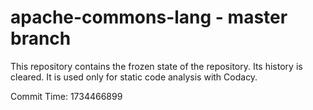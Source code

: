 # apache-commons-lang - master branch

This repository contains the frozen state of the repository.
Its history is cleared. It is used only for static code
analysis with Codacy.

Commit Time: 1734466899